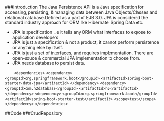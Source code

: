 ###Introduction
The Java Persistence API is a Java specification for accessing, persisting, & managing data between Java Objects/Classes and relational database.Defined as a part of EJB 3.0. JPA is considered the standard industry approach for ORM like Hibernate, Spring Data etc.

* JPA is specification .i.e it tells any ORM what interfaces to expose to application developers
* JPA is just a specification & not a product, it cannot perform persistence or anything else by itself.
* JPA is just a set of interfaces, and requires implementation. There are open-souce & commercial JPA implementation to choose from.
* JPA needs database to persist data.

`    <dependencies>`
        `<dependency>`
            `<groupId>org.springframework.boot</groupId>`
            `<artifactId>spring-boot-starter-data-jpa</artifactId>`
        `</dependency>`
        `<dependency>`
            `<groupId>com.h2database</groupId>`
            `<artifactId>h2</artifactId>`
        `</dependency>`
        `<dependency>`
            `<groupId>org.springframework.boot</groupId>`
            `<artifactId>spring-boot-starter-test</artifactId>`
            `<scope>test</scope>`
        `</dependency>`
    `</dependencies>`


##Code
###CrudRepository
